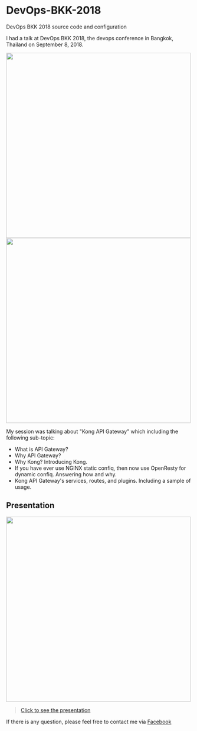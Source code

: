 # DevOps-BKK-2018
DevOps BKK 2018 source code and configuration

I had a talk at DevOps BKK 2018, the devops conference in Bangkok, Thailand on September 8, 2018.

<img src="https://scontent.fbkk22-3.fna.fbcdn.net/v/t1.0-9/41685404_234692397206503_3610609895704887296_o.jpg?_nc_cat=110&_nc_eui2=AeFvV_5NqVQ7cjRmNYRzURpwOrgNkSXzSJvsHmJpX6xgp1NVtGd1G4mIA8EW1IqWW-aQVXjuPmpSz51dwWqk8_I3khsVK-qrQWDzf7n5Bxra-w&_nc_oc=AQnyc8_OYY07yARb6xOlxcjuGnJPve1r-QyNpyrRsfXLj7mj6t7YvOjcKKjcGM3XTbo&_nc_ht=scontent.fbkk22-3.fna&oh=3de4812f5af078ae49124720fe15dce0&oe=5E521921" width="500" height="whatever">

<img src="https://scontent.fbkk22-3.fna.fbcdn.net/v/t1.0-9/41500286_234692353873174_4008767584680804352_o.jpg?_nc_cat=103&_nc_eui2=AeG-sk3gELJjlz1QbKB3qITQd142i75BPPDpAvJUQO0FewYbuqwUylAYVVg_sFBBCcFpMaJjUiNMUX8DbL03Ji1i-JOReQnNLjN5DeQ0iXagDA&_nc_oc=AQkMwg7bp2M-jwlFvSs8kAgNlmZ8jFG7LUvFRhWuwwHThZS1wVvaPo7dYgEV589Z_Bs&_nc_ht=scontent.fbkk22-3.fna&oh=6f5a03d8c1406d5a5277a13e097423f7&oe=5E62509A" width="500" height="whatever">


My session was talking about "Kong API Gateway" 
which including the following sub-topic:

- What is API Gateway?
- Why API Gateway?
- Why Kong? Introducing Kong.
- If you have ever use NGINX static confiq, then now use OpenResty for dynamic confiq. Answering how and why.
- Kong API Gateway's services, routes, and plugins. Including a sample of usage.


 ## Presentation
 
<img src="https://imgbbb.com/images/2019/10/31/Screen-Shot-2562-10-31-at-14.39.10.png" width="500" height="whatever">
 
> [Click to see the presentation](https://docs.google.com/presentation/d/1jdZjFgN9byCGqt91J6xJeXpGXW69AJbMumF5ZhNvG4o/edit?usp=drivesdk)



If there is any question, please feel free to contact me via [Facebook](https://www.facebook.com/koonnarate)
